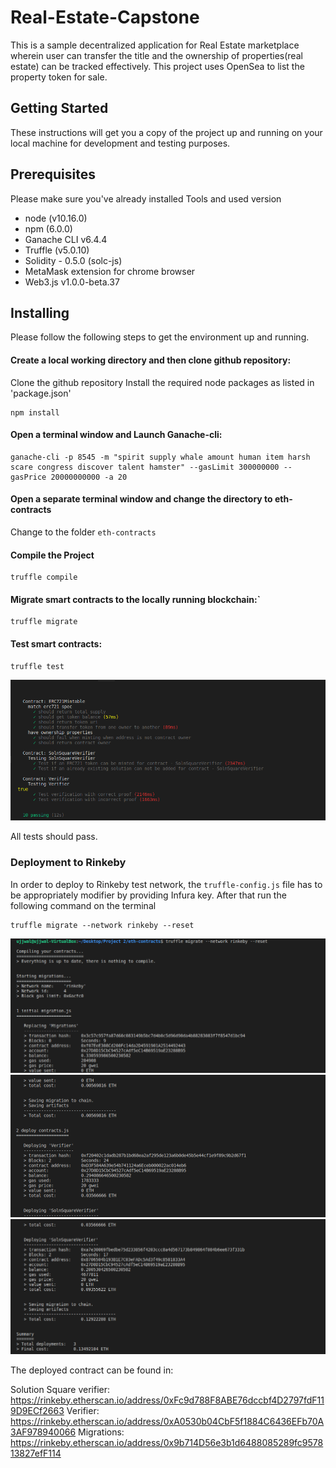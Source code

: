 # Real-Estate-Capstone
This is a sample decentralized application for Real Estate marketplace wherein user can transfer the title and the ownership of properties(real estate) can be tracked effectively. This project uses OpenSea to list the property token for sale.

## Getting Started

These instructions will get you a copy of the project up and running on your local machine for development and testing purposes.

## Prerequisites
Please make sure you've already installed 
  Tools and  used version
*   node (v10.16.0)
*   npm  (6.0.0)
*   Ganache CLI v6.4.4
*   Truffle (v5.0.10)
*   Solidity - 0.5.0 (solc-js)
*   MetaMask extension for chrome browser
*   Web3.js v1.0.0-beta.37

## Installing
Please follow the following steps to get the environment up and running.

#### Create a local working directory and then  clone github repository:
Clone the github repository
Install the required node packages as listed in 'package.json'
```
npm install
```

#### Open a terminal window and Launch Ganache-cli:
```
ganache-cli -p 8545 -m "spirit supply whale amount human item harsh scare congress discover talent hamster" --gasLimit 300000000 --gasPrice 20000000000 -a 20

```
#### Open a separate terminal window and change the directory to eth-contracts
Change to the folder ```eth-contracts``` 


#### Compile the Project 
```
truffle compile
```

#### Migrate smart contracts to the locally running blockchain:` 
```
truffle migrate
```

#### Test smart contracts:
```
truffle test 
```
![Test](images/testing_capture.png)

All tests should pass.


### Deployment to Rinkeby

In order to deploy to Rinkeby test network, the `truffle-config.js` file has to be appropriately modifier by providing Infura key.
After that run the following command on the terminal
```
truffle migrate --network rinkeby --reset
```
![Infura](images/Infura1.png)
![Infura](images/Infura2.png)
![Infura](images/Infura3.png)

The deployed contract can be found in:

Solution Square verifier: https://rinkeby.etherscan.io/address/0xFc9d788F8ABE76dccbf4D2797fdF119D9ECf2663
Verifier: https://rinkeby.etherscan.io/address/0xA0530b04CbF5f1884C6436EFb70A3AF978940066
Migrations: https://rinkeby.etherscan.io/address/0x9b714D56e3b1d6488085289fc957813827efF114

